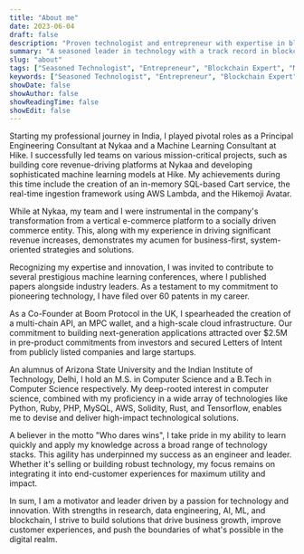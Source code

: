 ```yaml
---
title: "About me"
date: 2023-06-04
draft: false
description: "Proven technologist and entrepreneur with expertise in blockchain, machine learning, and web-scale architecture. Known for strategic innovation in technology and business-first, system-oriented strategies. Successful history at Nykaa, Hike, and Boom Protocol. Extensive academic achievements from Arizona State University and the Indian Institute of Technology, Delhi."
summary: "A seasoned leader in technology with a track record in blockchain, machine learning, and web-scale architecture. Demonstrated successes at Nykaa, Hike, and Boom Protocol. Well-respected in the field with numerous contributions to machine learning conferences and patents."
slug: "about"
tags: ["Seasoned Technologist", "Entrepreneur", "Blockchain Expert", "Machine Learning Specialist", "Web-Scale Architecture", "Nykaa Leadership", "Hike ML Consultant", "Boom Protocol Co-Founder", "Patent Holder", "Python Proficient", "Ruby Developer", "PHP Expert", "MySQL Specialist", "AWS Knowledge", "Solidity Coder", "Rust Developer", "Tensorflow User", "ASU Graduate", "IIT Delhi Alumnus", "Technology Innovation", "Business Strategy"]
keywords: ["Seasoned Technologist", "Entrepreneur", "Blockchain Expert", "Machine Learning Specialist", "Web-Scale Architecture", "Nykaa Leadership", "Hike ML Consultant", "Boom Protocol Co-Founder", "Patent Holder", "Python Proficient", "Ruby Developer", "PHP Expert", "MySQL Specialist", "AWS Knowledge", "Solidity Coder", "Rust Developer", "Tensorflow User", "ASU Graduate", "IIT Delhi Alumnus", "Technology Innovation", "Business Strategy"]
showDate: false
showAuthor: false
showReadingTime: false
showEdit: false
---
```

Starting my professional journey in India, I played pivotal roles as a Principal Engineering Consultant at Nykaa and a Machine Learning Consultant at Hike. I successfully led teams on various mission-critical projects, such as building core revenue-driving platforms at Nykaa and developing sophisticated machine learning models at Hike. My achievements during this time include the creation of an in-memory SQL-based Cart service, the real-time ingestion framework using AWS Lambda, and the Hikemoji Avatar. 

While at Nykaa, my team and I were instrumental in the company's transformation from a vertical e-commerce platform to a socially driven commerce entity. This, along with my experience in driving significant revenue increases, demonstrates my acumen for business-first, system-oriented strategies and solutions.

Recognizing my expertise and innovation, I was invited to contribute to several prestigious machine learning conferences, where I published papers alongside industry leaders. As a testament to my commitment to pioneering technology, I have filed over 60 patents in my career.

As a Co-Founder at Boom Protocol in the UK, I spearheaded the creation of a multi-chain API, an MPC wallet, and a high-scale cloud infrastructure. Our commitment to building next-generation applications attracted over $2.5M in pre-product commitments from investors and secured Letters of Intent from publicly listed companies and large startups.

An alumnus of Arizona State University and the Indian Institute of Technology, Delhi, I hold an M.S. in Computer Science and a B.Tech in Computer Science respectively. My deep-rooted interest in computer science, combined with my proficiency in a wide array of technologies like Python, Ruby, PHP, MySQL, AWS, Solidity, Rust, and Tensorflow, enables me to devise and deliver high-impact technological solutions.

A believer in the motto "Who dares wins", I take pride in my ability to learn quickly and apply my knowledge across a broad range of technology stacks. This agility has underpinned my success as an engineer and leader. Whether it's selling or building robust technology, my focus remains on integrating it into end-customer experiences for maximum utility and impact.

In sum, I am a motivator and leader driven by a passion for technology and innovation. With strengths in research, data engineering, AI, ML, and blockchain, I strive to build solutions that drive business growth, improve customer experiences, and push the boundaries of what's possible in the digital realm.
